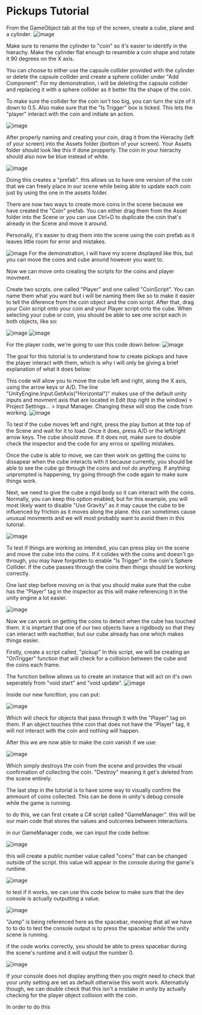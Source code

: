 # Pickups Tutorial

From the GameObject tab at the top of the screen, create a cube, plane and a cylinder.
 ![image](https://github.com/user-attachments/assets/1e61a4b6-e2bb-46f7-b6f1-c11820de13cf)

Make sure to rename the cylinder to "coin" so it's easier to identify in the hierachy.
Make the cylinder flat enough to resemble a coin shape and rotate it 90 degrees on the X axis.

You can choose to either use the capsule collider provided with the cylinder or delete the capsule collider and create a sphere collider under "Add Component".
For my demonstration, i will be deleting the capsule collider and replacing it with a sphere collider as it better fits the shape of the coin.

To make sure the collider for the coin isn't too big, you can turn the size of it down to 0.5. Also make sure that the "Is Trigger" box is ticked. This lets the "player" interact with the coin and initiate an action.

![image](https://github.com/user-attachments/assets/fbe10a6d-de7e-40a2-8ab0-846359c1943f)

After properly naming and creating your coin, drag it from the Hierachy (left of your screen) into the Assets folder (bottom of your screen). 
Your Assets folder should look like this if done propperly. The coin in your hierachy should also now be blue instead of white.

![image](https://github.com/user-attachments/assets/07a2bdf0-2da7-4f6a-ac34-cf721984e50e)

Doing this creates a "prefab". this allows us to have one version of the coin that we can freely place in our scene while being able to update each coin just by using the one in the assets folder.

There are now two ways to create more coins in the scene because we have created the "Coin" prefab. You can either drag them from the Asset folder into the Scene or you can use Ctrl+D to duplicate the coin that's already in the Scene and move it around.

Personally, it's easier to drag them into the scene using the coin prefab as it leaves little room for error and mistakes.

![image](https://github.com/user-attachments/assets/1b16780a-7245-4048-b4d6-4b0d360927a0)
For the demonstration, i will have my scene displayed like this, but you can move the coins and cube around however you want to.



Now we can move onto creating the scripts for the coins and player movment.

Create two scrpts. one called "Player" and one called "CoinScript". You can name them what you want but i will be naming them like so to make it easier to tell the diference from the coin object and the coin script.
After that, drag your Coin script onto your coin and your Player script onto the cube. When selecting your cube or coin, you should be able to see one script each in both objects, like so:

![image](https://github.com/user-attachments/assets/e9630234-ec1f-480a-a79f-df33a94dbcaf)
![image](https://github.com/user-attachments/assets/c8b6db61-8b4d-4f66-9d3b-c3ff84f074a2)


For the player code, we're going to use this code down below:
![image](https://github.com/user-attachments/assets/ecacdd75-d68e-4278-a61f-9f128795ea6e)

The goal for this tutorial is to understand how to create pickups and have the player interact with them, which is why i will only be giving a brief explanation of what it does below:

This code will allow you to move the cube left and right, along the X axis, using the arrow keys or A/D.
The line "UnityEngine.Input.GetAxis("Horizontal")" makes use of the default unity inputs and movment axis that are located in Edit (top right in the window) > Project Settings... > Input Manager.
Changing these will stop the code from working.
![image](https://github.com/user-attachments/assets/5e4241e0-46c5-4ddc-90f6-bd3f489cf3da)

To test if the cube moves left and right, press the play button at thte top of the Scene and wait for it to load. Once it does, press A/D or the left/right arrow keys. The cube should move.
If it does not, make sure to double check the inspector and the code for any erros or spelling mistakes.

Once the cube is able to move, we can then work on getting the coins to dissapear when the cube interacts with it because currently, you should be able to see the cube go through the coins and not do anything.
If anything unprompted is happening, try going through the code again to make sure things work.

Next, we need to give the cube a rigid body so it can interact with the coins. Normally, you can keep this option enabled, but for this example, you will most likely want to disable "Use Gravity" 
as it may cause the cube to be influenced by friction as it moves along the plane. this can sometimes cause unusual movments and we will most probably want to avoid them in this tutorial.


![image](https://github.com/user-attachments/assets/e23a9307-6b20-4ff5-9b0f-4686a5964686)

To test if things are working as intended, you can press play on the scene and move the cube into the coins. If it colides with the coins and doesn't go through, you may have forgotten to enable "Is Trigger" in the coin's Sphere Collider.
If the cube passes through the coins then things should be working correctly.

One last step before moving on is that you should make sure that the cube has the "Player" tag in the inspector as this will make referencing it in the unity engine a lot easier.

![image](https://github.com/user-attachments/assets/e338ca3a-17ff-4816-b980-96ddb3c02bf6)




Now we can work on getting the coins to detect when the cube has touched them. it is imprtant that one of our two objects have a rigidbody so that they can interact with eachother, but our cube already has one which makes things easier.

Firstly, create a script called, "pickup"
In this script, we will be creating an "OnTrigger" function that will check for a collision between the cube and the coins each frame.

The function bellow allows us to create an instance that will act on it's own seperately from "void start" and "void update".
![image](https://github.com/user-attachments/assets/30807305-e3e4-4200-bd86-c68d36f41936)

Inside our new functtion, you can put:

![image](https://github.com/user-attachments/assets/d113a379-f4ea-46f5-882e-89be7108742f)

Which will check for objects that pass through it with the "Player" tag on them. If an object touches thhe coin that does not have the "Player" tag, it will not interact with the coin and nothing will happen.

After this we are now able to make the coin vanish if we use:

![image](https://github.com/user-attachments/assets/3a075668-3828-4467-926b-ea3fe2a21af9)

Which simply destroys the coin from the scene and provides the visual confirmation of collecting the coin. "Destroy" meaning it get's deleted from the scene entirely.



The last step in the tutorial is to have some way to visually confirm the ammount of coins collected. This can be done in unity's debug console while the game is running.

to do this, we can first create a C# script called "GameManager". this will be our main code that stores the values and outcomes between interactions.

in our GameManager code, we can input the code bellow:

![image](https://github.com/user-attachments/assets/e06fabf3-c179-4540-a164-635bd811f44d)

this will create a public number value called "coins" that can be changed outside of the script. this value will appear in the console *during* the game's runtime.

![image](https://github.com/user-attachments/assets/41ee8bc1-31be-4486-b374-f2d8451fd085)


to test if it works, we can use this code below to make sure that the dev console is actually outputting a value.

![image](https://github.com/user-attachments/assets/e033b152-c849-4523-a9ea-0dda99351312)

"Jump" is being referenced here as the spacebar, meaning that all we have to to do to test the console output is to press the spacebar *while* the unity scene is running.

if the code works correctly, you should be able to press spacebar during the scene's runtime and it will output the number 0.

![image](https://github.com/user-attachments/assets/97a8b7f3-3ab0-43bc-8207-ccda28e63088)

If your console does not display anything then you might need to check that your unity setting are set as default otherwise this wont work.
Alternativly though, we can double check that this isn't a mistake in unity by actually checking for the player object collision with the coin.

In order to do this 




